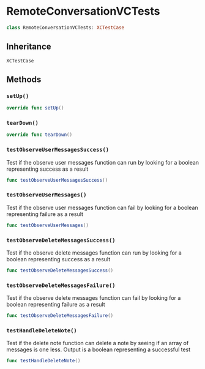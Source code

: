 # RemoteConversationVCTests

``` swift
class RemoteConversationVCTests: XCTestCase
```

## Inheritance

`XCTestCase`

## Methods

### `setUp()`

``` swift
override func setUp()
```

### `tearDown()`

``` swift
override func tearDown()
```

### `testObserveUserMessagesSuccess()`

Test if the observe user messages function can run by looking for a boolean representing success as a result

``` swift
func testObserveUserMessagesSuccess()
```

### `testObserveUserMessages()`

Test if the observe user messages function can fail by looking for a boolean representing failure as a result

``` swift
func testObserveUserMessages()
```

### `testObserveDeleteMessagesSuccess()`

Test if the observe delete messages function can run by looking for a boolean representing success as a result

``` swift
func testObserveDeleteMessagesSuccess()
```

### `testObserveDeleteMessagesFailure()`

Test if the observe delete messages function can fail by looking for a boolean representing failure as a result

``` swift
func testObserveDeleteMessagesFailure()
```

### `testHandleDeleteNote()`

Test if the delete note function can delete a note by seeing if an array of messages is one less. Output is a boolean representing a successful test

``` swift
func testHandleDeleteNote()
```
